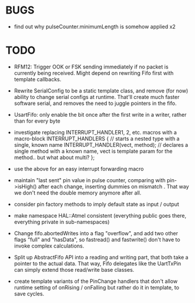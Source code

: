 BUGS
====
 - find out why pulseCounter.minimumLength is somehow applied x2

TODO
====
 - RFM12: Trigger OOK or FSK sending immediately if no packet is currently being received. Might depend on rewriting Fifo first with
   template callbacks.
 - Rewrite SerialConfig to be a static template class, and remove (for now) ability to change serial configs at
   runtime. That'll create much faster software serial, and removes the need to juggle pointers in the fifo.
 - UsartFifo: only enable the bit once after the first write in a writer, rather than for every byte
 - investigate replacing INTERRUPT_HANDLER1, 2, etc. macros with a macro-block
     INTERRUPT_HANDLERS {   // starts a nested type with a single, known name
       INTERRUPT_HANDLER(vect, method);  // declares a single method with a known name, vect is template param for the method.. but what about multi?
     };
 - use the above for an easy interrupt forwarding macro
  
 - maintain "last sent" pin value in pulse counter, comparing with pin->isHigh() after each change, inserting dummies on mismatch
   . That way we don't need the double memory anymore after all.
 - consider pin factory methods to imply default state as input / output
 - make namespace HAL::Atmel consistent (everything public goes there, everything private in sub-namespaces)

- Change fifo.abortedWrites into a flag "overflow", and add two other flags "full" and "hasData", so
  fastread() and fastwrite() don't have to invoke complex calculations.
- Split up AbstractFifo API into a reading and writing part, that both take a pointer to the actual data.
  That way, Fifo delegates like the UartTxPin can simply extend those read/write base classes.
- create template variants of the PinChange handlers that don't allow runtime setting of onRising / onFalling
  but rather do it in template, to save cycles.
  